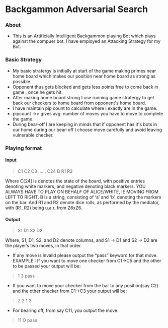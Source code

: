 # Backgammon Adversarial Search

### About
+ This is an Artificially Intelligent Backgammon playing Bot which plays against the compuer bot. I have employed an Attacking Strategy for my Bot.

### Basic Strategy
+ My basic stratergy is initially at start of the game making primes near home board which makes our position near home board as strong as possible.
+ Opponent thus gets blocked and gets less points free to come back in game , once he gets hit.
+ After making home board strong I use running game stratergy to get back our checkers 
to home board from opponent's home board.
+ I have maintain pip count to calculate where I exactly are in the game.
+ pipcount ->> gives avg. number of moves you have to move to complete the game.
+ During bear-off I are keeping in minds that if opponent has it's bots in our home during our bear-off I choose move carefully and avoid leaving vulnerable checker.

### Playing format


#### Input
>C1 C2 C3 ...... C24
>B
>R1 R2

Where C[24] is denotes the state of the board, with positive entries denoting white markers,
and negative denoting black markers. YOU ALWAYS HAVE TO PLAY ON BEHALF OF
ALICE/WHITE, IE MOVING FROM LEFT TO RIGHT.
B is a string, consisting of ‘a’ and ‘b’, denoting the markers on the bar.
And R1 and R2 denote dice rolls, as performed by the mediator, with (R1, R2) being u.a.r. from
Z6xZ6.

#### Output
>S1 D1
>S2 D2

Where, S1, D1, S2, and D2 denote columns, and S1 -> D1 and S2 -> D2 are the player’s two moves,
in that order.

+ If any move is invalid please output the “pass” keyword for that move. EXAMPLE : If you
want to move one checker from C1->C5 and the other to be passed your output will be:

>1 3
>pass

+ If you want to move your checker from the bar to any position(say C2) and the other
checker from C1->C3 your output will be:

>Z 2
>1 3

+ For bearing off, from say C11, you output the move:

>11 O
>pass